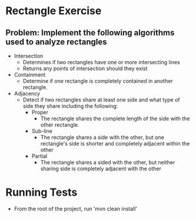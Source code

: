 # Rectangle Exercise

## Problem: Implement the following algorithms used to analyze rectangles

* Intersection
  * Determines if two rectangles have one or more intersecting lines
  * Returns any points of intersection should they exist
* Containment
  * Determine if one rectangle is completely contained in another rectangle.
* Adjacency
  * Detect if two rectangles share at least one side and what type of side they share including the following:
    * Proper
      * The rectangle shares the complete length of the side with the other rectangle.
    * Sub-line
      * The rectangle shares a side with the other, but one rectangle's side is shorter and completely adjacent within
      the other
    * Partial
      * The rectangle shares a sided with the other, but neither sharing side is completely adjacent with the other

# Running Tests

* From the root of the project, run 'mvn clean install'
